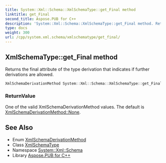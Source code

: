 ```yaml
---
title: System::Xml::Schema::XmlSchemaType::get_Final method
linktitle: get_Final
second_title: Aspose.PUB for C++
description: 'System::Xml::Schema::XmlSchemaType::get_Final method. Returns the final attribute of the type derivation that indicates if further derivations are allowed in C++.'
type: docs
weight: 300
url: /cpp/system.xml.schema/xmlschematype/get_final/
---
```

## XmlSchemaType::get_Final method


Returns the final attribute of the type derivation that indicates if further derivations are allowed.

```cpp
XmlSchemaDerivationMethod System::Xml::Schema::XmlSchemaType::get_Final()
```


### ReturnValue

One of the valid XmlSchemaDerivationMethod values. The default is [XmlSchemaDerivationMethod::None](../../xmlschemaderivationmethod/).

## See Also

* Enum [XmlSchemaDerivationMethod](../../xmlschemaderivationmethod/)
* Class [XmlSchemaType](../)
* Namespace [System::Xml::Schema](../../)
* Library [Aspose.PUB for C++](../../../)
